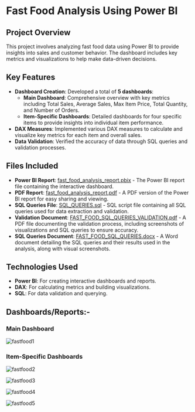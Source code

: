 # Fast Food Analysis Using Power BI

## Project Overview

This project involves analyzing fast food data using Power BI to provide insights into sales and customer behavior. The dashboard includes key metrics and visualizations to help make data-driven decisions.

## Key Features

- **Dashboard Creation**: Developed a total of **5 dashboards**:
  - **Main Dashboard**: Comprehensive overview with key metrics including Total Sales, Average Sales, Max Item Price, Total Quantity, and Number of Orders.
  - **Item-Specific Dashboards**: Detailed dashboards for four specific items to provide insights into individual item performance.
- **DAX Measures**: Implemented various DAX measures to calculate and visualize key metrics for each item and overall sales.
- **Data Validation**: Verified the accuracy of data through SQL queries and validation processes.

## Files Included

- **Power BI Report**: [fast_food_analysis_report.pbix](./fast_food_analysis_report.pbix) - The Power BI report file containing the interactive dashboard.
- **PDF Report**: [fast_food_analysis_report.pdf](./fast_food_analysis_report.pdf) - A PDF version of the Power BI report for easy sharing and viewing.
- **SQL Queries File**: [SQL_QUERIES.sql](./SQL_QUERIES.sql) - SQL script file containing all SQL queries used for data extraction and validation.
- **Validation Document**: [FAST_FOOD_SQL_QUERIES_VALIDATION.pdf](./FAST_FOOD_SQL_QUERIES_VALIDATION.pdf) - A PDF file documenting the validation process, including screenshots of visualizations and SQL queries to ensure accuracy.
- **SQL Queries Document**: [FAST_FOOD_SQL_QUERIES.docx](./FAST_FOOD_SQL_QUERIES.docx) - A Word document detailing the SQL queries and their results used in the analysis, along with visual screenshots.

## Technologies Used

- **Power BI**: For creating interactive dashboards and reports.
- **DAX**: For calculating metrics and building visualizations.
- **SQL**: For data validation and querying.


## Dashboards/Reports:-
### Main Dashboard
![fastfood1](https://github.com/user-attachments/assets/853f4ae2-aae7-47cc-8448-0cafc22125d7)

### Item-Specific Dashboards
![fastfood2](https://github.com/user-attachments/assets/9c752f8a-4457-4f9b-bd20-38e115e782bb)

![fastfood3](https://github.com/user-attachments/assets/df4c6751-0a51-42da-8d37-8d95f2334e61)


![fastfood4](https://github.com/user-attachments/assets/884a5fd5-b374-4c22-b486-07c9d44ddd5f)


![fastfood5](https://github.com/user-attachments/assets/8cbd1ba1-c4a2-40ed-bf55-0d8318bee13c)

